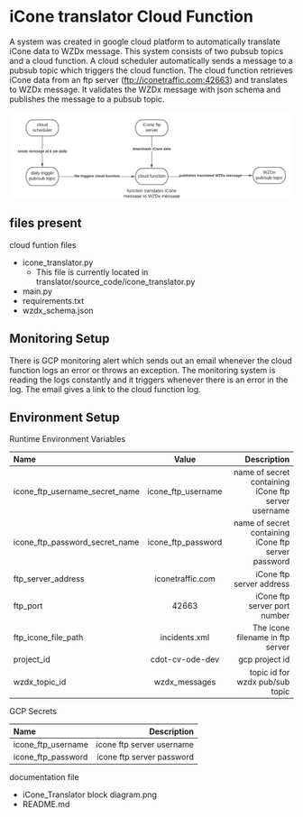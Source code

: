 # iCone translator Cloud Function

A system was created in google cloud platform to automatically translate iCone data to WZDx message. This system consists of two pubsub topics and a cloud function.
A cloud scheduler automatically sends a message to a pubsub topic which triggers the cloud function. The cloud function retrieves iCone data from an ftp server (ftp://iconetraffic.com:42663) and translates to WZDx message.
It validates the WZDx message with json schema and publishes the message to a pubsub topic.

![alt text](iCone%20Translator%20block%20diagram.png)

## files present
cloud funtion files
- icone_translator.py
  - This file is currently located in translator/source_code/icone_translator.py
- main.py  
- requirements.txt
- wzdx_schema.json

## Monitoring Setup
There is GCP monitoring alert which sends out an email whenever the cloud function logs an error or throws an exception.
The monitoring system is reading the logs constantly and it triggers whenever there is an error in the log. The email gives a link to the cloud function log.


## Environment Setup

Runtime Environment Variables

| Name      | Value | Description    |
| :---        |    :----:   |          ---: |
| icone_ftp_username_secret_name     | icone_ftp_username       |  name of secret containing iCone ftp server username  |
| icone_ftp_password_secret_name   | icone_ftp_password       | name of secret containing iCone ftp server password
| ftp_server_address   | iconetraffic.com        | iCone ftp server address     |
| ftp_port   | 42663       | iCone ftp server port number      |
| ftp_icone_file_path   | incidents.xml      | The icone filename in ftp server       |
| project_id   | cdot-cv-ode-dev        | gcp project id        |
| wzdx_topic_id   | wzdx_messages        | topic id for wzdx pub/sub topic      |

GCP Secrets

| Name       | Description     |
| :---           |          ---: |
| icone_ftp_username     |  icone ftp server username   |
| icone_ftp_password      | icone ftp server password      |



documentation file

- iCone_Translator block diagram.png
- README.md




 
   
  

